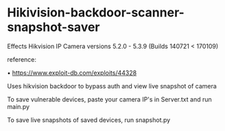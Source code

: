 # Hikivision-backdoor-scanner-snapshot-saver

Effects Hikvision IP Camera versions 5.2.0 - 5.3.9 (Builds 140721 < 170109)

reference:

• https://www.exploit-db.com/exploits/44328

Uses hikvision backdoor to bypass auth and view live snapshot of camera

To save vulnerable devices, paste your camera IP's in Server.txt and run main.py

To save live snapshots of saved devices, run snapshot.py

